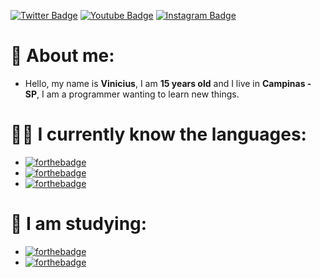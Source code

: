 [![Twitter Badge](https://img.shields.io/badge/-@Meeercy4-000000?style=flat-square&labelColor=000000&logo=twitter&logoColor=white&link=https://twitter.com/Mercyber4)](https://twitter.com/Mercyber4) 
[![Youtube Badge](https://img.shields.io/badge/-Meeercy4-000000?style=flat-square&labelColor=000000&logo=youtube&logoColor=white&link=https://www.youtube.com/channel/UC91XAyeWKtXdZGXcCVRrVKQ)](https://https://www.youtube.com/channel/UC91XAyeWKtXdZGXcCVRrVKQ)
[![Instagram Badge](https://img.shields.io/badge/-Meeercy4-000000?style=flat-square&logo=Instagram&logoColor=white&link=https://www.instagram.com/meercy4/)](https://www.instagram.com/meercy4/)


# 🚀 About me:
- Hello, my name is **Vinicius**, I am **15 years old** and I live in **Campinas - SP**, I am a programmer wanting to learn new things.


# 👨‍💻 I currently know the languages:
-  [![forthebadge](https://img.shields.io/badge/javascript%20-%23323330.svg?&style=for-the-badge&logo=javascript&logoColor=%23F7DF1E)](https://pt.wikipedia.org/wiki/JavaScript)
- [![forthebadge](https://img.shields.io/badge/python%20-%2314354C.svg?&style=for-the-badge&logo=python&logoColor=white)](https://www.python.org/)
- [![forthebadge](https://img.shields.io/badge/html5%20-%23E34F26.svg?&style=for-the-badge&logo=html5&logoColor=white)](https://pt.wikipedia.org/wiki/HTML5)


# 📝 I am studying:
- [![forthebadge](https://img.shields.io/badge/c%20-%2300599C.svg?&style=for-the-badge&logo=c&logoColor=white)](https://pt.wikipedia.org/wiki/C)
- [![forthebadge](https://img.shields.io/badge/c++%20-%2300599C.svg?&style=for-the-badge&logo=c%2B%2B&ogoColor=white)](https://pt.wikipedia.org/wiki/C++)
